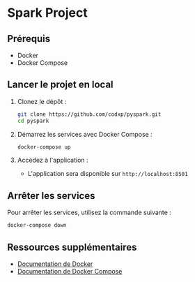 # Spark Project

## Prérequis

- Docker
- Docker Compose

## Lancer le projet en local

1. Clonez le dépôt :
    ```bash
    git clone https://github.com/codxp/pyspark.git
    cd pyspark
    ```

2. Démarrez les services avec Docker Compose :
    ```bash
    docker-compose up
    ```

3. Accédez à l'application :
    - L'application sera disponible sur `http://localhost:8501`

## Arrêter les services

Pour arrêter les services, utilisez la commande suivante :
```bash
docker-compose down
```

## Ressources supplémentaires

- [Documentation de Docker](https://docs.docker.com/)
- [Documentation de Docker Compose](https://docs.docker.com/compose/)

